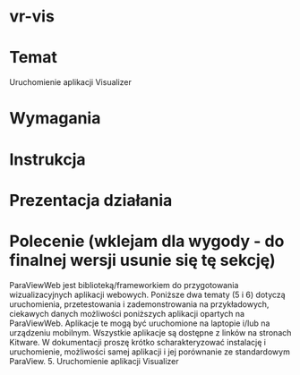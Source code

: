 # vr-vis

# Temat
Uruchomienie aplikacji Visualizer

# Wymagania

# Instrukcja

# Prezentacja działania

# Polecenie (wklejam dla wygody - do finalnej wersji usunie się tę sekcję)
ParaViewWeb jest biblioteką/frameworkiem do przygotowania wizualizacyjnych aplikacji webowych.
Poniższe dwa tematy (5 i 6) dotyczą uruchomienia, przetestowania i zademonstrowania na przykładowych, ciekawych danych możliwości poniższych aplikacji opartych na ParaViewWeb.
Aplikacje te mogą być uruchomione na laptopie i/lub na urządzeniu mobilnym.
Wszystkie aplikacje są dostępne z linków na stronach Kitware.
W dokumentacji proszę krótko scharakteryzować instalację i uruchomienie, możliwości samej aplikacji i jej porównanie ze standardowym ParaView.
5. Uruchomienie aplikacji Visualizer
